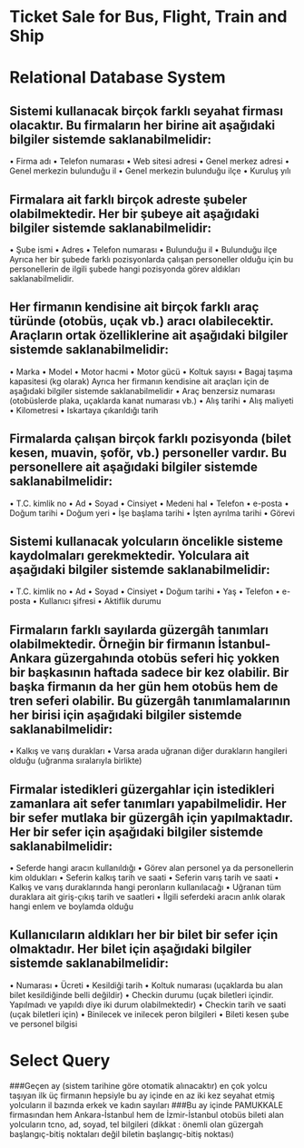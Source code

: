 # Ticket Sale for Bus, Flight, Train and Ship
# Relational Database System
    

##	Sistemi kullanacak birçok farklı seyahat firması olacaktır. Bu firmaların her birine ait aşağıdaki bilgiler sistemde saklanabilmelidir:
•	Firma adı
•	Telefon numarası
•	Web sitesi adresi
•	Genel merkez adresi
•	Genel merkezin bulunduğu il
•	Genel merkezin bulunduğu ilçe
•	Kuruluş yılı
##	Firmalara ait farklı birçok adreste şubeler olabilmektedir. Her bir şubeye ait aşağıdaki bilgiler sistemde saklanabilmelidir:
•	Şube ismi
•	Adres
•	Telefon numarası
•	Bulunduğu il
•	Bulunduğu ilçe
Ayrıca her bir şubede farklı pozisyonlarda çalışan personeller olduğu için bu personellerin de ilgili şubede hangi pozisyonda görev aldıkları saklanabilmelidir.
##	Her firmanın kendisine ait birçok farklı araç türünde (otobüs, uçak vb.) aracı olabilecektir. Araçların ortak özelliklerine ait aşağıdaki bilgiler sistemde saklanabilmelidir:
•	Marka
•	Model
•	Motor hacmi
•	Motor gücü
•	Koltuk sayısı
•	Bagaj taşıma kapasitesi (kg olarak)
Ayrıca her firmanın kendisine ait araçları için de aşağıdaki bilgiler sistemde saklanabilmelidir
•	Araç benzersiz numarası (otobüslerde plaka, uçaklarda kanat numarası vb.)
•	Alış tarihi
•	Alış maliyeti
•	Kilometresi
•	Iskartaya çıkarıldığı tarih
##	Firmalarda çalışan birçok farklı pozisyonda (bilet kesen, muavin, şoför, vb.) personeller vardır. Bu personellere ait aşağıdaki bilgiler sistemde saklanabilmelidir:
•	T.C. kimlik no
•	Ad
•	Soyad
•	Cinsiyet
•	Medeni hal
•	Telefon
•	e-posta
•	Doğum tarihi
•	Doğum yeri
•	İşe başlama tarihi
•	İşten ayrılma tarihi
•	Görevi
##	Sistemi kullanacak yolcuların öncelikle sisteme kaydolmaları gerekmektedir. Yolculara ait aşağıdaki bilgiler sistemde saklanabilmelidir:
•	T.C. kimlik no
•	Ad
•	Soyad
•	Cinsiyet
•	Doğum tarihi
•	Yaş
•	Telefon
•	e-posta
•	Kullanıcı şifresi
•	Aktiflik durumu
##	Firmaların farklı sayılarda güzergâh tanımları olabilmektedir. Örneğin bir firmanın İstanbul-Ankara güzergahında otobüs seferi hiç yokken bir başkasının haftada sadece bir kez olabilir. Bir başka firmanın da her gün hem otobüs hem de tren seferi olabilir. Bu güzergâh tanımlamalarının her birisi için aşağıdaki bilgiler sistemde saklanabilmelidir:
•	Kalkış ve varış durakları
•	Varsa arada uğranan diğer durakların hangileri olduğu (uğranma sıralarıyla birlikte)
##	Firmalar istedikleri güzergahlar için istedikleri zamanlara ait sefer tanımları yapabilmelidir. Her bir sefer mutlaka bir güzergâh için yapılmaktadır. Her bir sefer için aşağıdaki bilgiler sistemde saklanabilmelidir:
•	Seferde hangi aracın kullanıldığı
•	Görev alan personel ya da personellerin kim oldukları
•	Seferin kalkış tarih ve saati
•	Seferin varış tarih ve saati
•	Kalkış ve varış duraklarında hangi peronların kullanılacağı
•	Uğranan tüm duraklara ait giriş-çıkış tarih ve saatleri
•	İlgili seferdeki aracın anlık olarak hangi enlem ve boylamda olduğu 
##	Kullanıcıların aldıkları her bir bilet bir sefer için olmaktadır. Her bilet için aşağıdaki bilgiler sistemde saklanabilmelidir:
•	Numarası
•	Ücreti
•	Kesildiği tarih
•	Koltuk numarası (uçaklarda bu alan bilet kesildiğinde belli değildir)
•	Checkin durumu (uçak biletleri içindir. Yapılmadı ve yapıldı diye iki durum olabilmektedir)
•	Checkin tarih ve saati (uçak biletleri için)
•	Binilecek ve inilecek peron bilgileri
•	Bileti kesen şube ve personel bilgisi

# Select Query

###Geçen ay (sistem tarihine göre otomatik alınacaktır) en çok yolcu taşıyan ilk üç firmanın hepsiyle bu ay içinde en az iki kez seyahat etmiş yolcuların il bazında erkek ve kadın sayıları
###Bu ay içinde PAMUKKALE firmasından hem Ankara-İstanbul hem de İzmir-İstanbul otobüs bileti alan yolcuların tcno, ad, soyad, tel bilgileri (dikkat : önemli olan güzergah başlangıç-bitiş noktaları değil biletin başlangıç-bitiş noktası)
